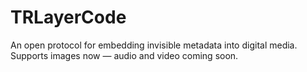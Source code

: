 # TRLayerCode
An open protocol for embedding invisible metadata into digital media. Supports images now — audio and video coming soon.
